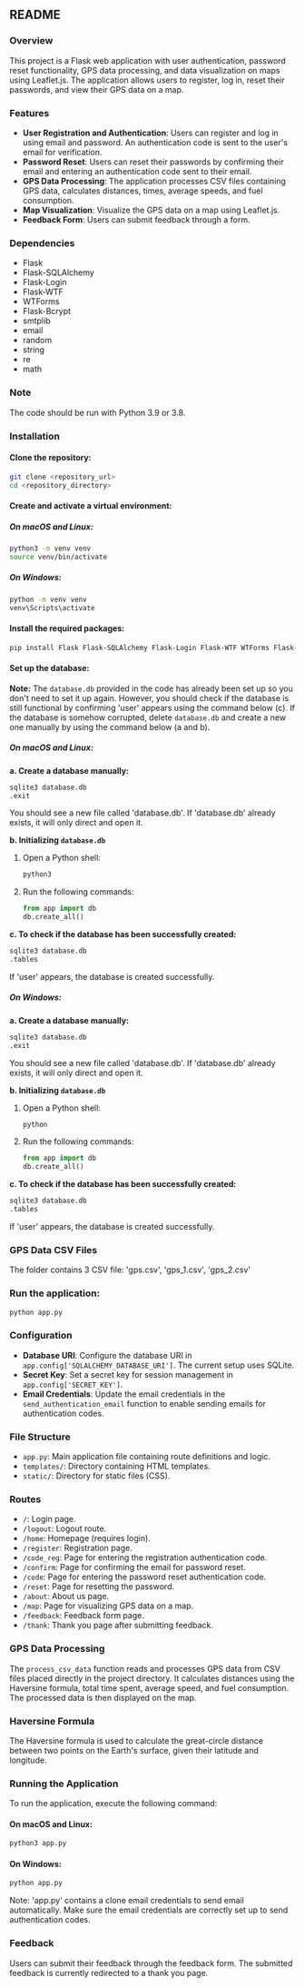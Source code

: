 ## README

### Overview
This project is a Flask web application with user authentication, password reset functionality, GPS data processing, and data visualization on maps using Leaflet.js. The application allows users to register, log in, reset their passwords, and view their GPS data on a map.

### Features
- **User Registration and Authentication**: Users can register and log in using email and password. An authentication code is sent to the user's email for verification.
- **Password Reset**: Users can reset their passwords by confirming their email and entering an authentication code sent to their email.
- **GPS Data Processing**: The application processes CSV files containing GPS data, calculates distances, times, average speeds, and fuel consumption.
- **Map Visualization**: Visualize the GPS data on a map using Leaflet.js.
- **Feedback Form**: Users can submit feedback through a form.

### Dependencies
- Flask
- Flask-SQLAlchemy
- Flask-Login
- Flask-WTF
- WTForms
- Flask-Bcrypt
- smtplib
- email
- random
- string
- re
- math

### Note
The code should be run with Python 3.9 or 3.8.

### Installation

#### Clone the repository:
```bash
git clone <repository_url>
cd <repository_directory>
```

#### Create and activate a virtual environment:

##### On macOS and Linux:
```bash
python3 -m venv venv
source venv/bin/activate
```

##### On Windows:
```bash
python -m venv venv
venv\Scripts\activate
```

#### Install the required packages:
```bash
pip install Flask Flask-SQLAlchemy Flask-Login Flask-WTF WTForms Flask-Bcrypt
```

#### Set up the database:

**Note:** The `database.db` provided in the code has already been set up so you don't need to set it up again. However, you should check if the database is still functional by confirming 'user' appears using the command below (c). If the database is somehow corrupted, delete `database.db` and create a new one manually by using the command below (a and b).

##### On macOS and Linux:
**a. Create a database manually:**
```bash
sqlite3 database.db
.exit
```
You should see a new file called 'database.db'. If 'database.db' already exists, it will only direct and open it.

**b. Initializing `database.db`**
1. Open a Python shell:
   ```bash
   python3
   ```
2. Run the following commands:
   ```python
   from app import db
   db.create_all()
   ```

**c. To check if the database has been successfully created:**
```bash
sqlite3 database.db
.tables
```
If 'user' appears, the database is created successfully.

##### On Windows:
**a. Create a database manually:**
```bash
sqlite3 database.db
.exit
```
You should see a new file called 'database.db'. If 'database.db' already exists, it will only direct and open it.

**b. Initializing `database.db`**
1. Open a Python shell:
   ```bash
   python
   ```
2. Run the following commands:
   ```python
   from app import db
   db.create_all()
   ```

**c. To check if the database has been successfully created:**
```bash
sqlite3 database.db
.tables
```
If 'user' appears, the database is created successfully.

### GPS Data CSV Files

The folder contains 3 CSV file: 'gps.csv', 'gps_1.csv', 'gps_2.csv'

### Run the application:
```bash
python app.py
```

### Configuration
- **Database URI**: Configure the database URI in `app.config['SQLALCHEMY_DATABASE_URI']`. The current setup uses SQLite.
- **Secret Key**: Set a secret key for session management in `app.config['SECRET_KEY']`.
- **Email Credentials**: Update the email credentials in the `send_authentication_email` function to enable sending emails for authentication codes.

### File Structure
- `app.py`: Main application file containing route definitions and logic.
- `templates/`: Directory containing HTML templates.
- `static/`: Directory for static files (CSS).

### Routes
- `/`: Login page.
- `/logout`: Logout route.
- `/home`: Homepage (requires login).
- `/register`: Registration page.
- `/code_reg`: Page for entering the registration authentication code.
- `/confirm`: Page for confirming the email for password reset.
- `/code`: Page for entering the password reset authentication code.
- `/reset`: Page for resetting the password.
- `/about`: About us page.
- `/map`: Page for visualizing GPS data on a map.
- `/feedback`: Feedback form page.
- `/thank`: Thank you page after submitting feedback.

### GPS Data Processing
The `process_csv_data` function reads and processes GPS data from CSV files placed directly in the project directory. It calculates distances using the Haversine formula, total time spent, average speed, and fuel consumption. The processed data is then displayed on the map.

### Haversine Formula
The Haversine formula is used to calculate the great-circle distance between two points on the Earth's surface, given their latitude and longitude.

### Running the Application
To run the application, execute the following command:

#### On macOS and Linux:
```bash
python3 app.py
```

#### On Windows:
```bash
python app.py
```

Note: 'app.py' contains a clone email credentials to send email automatically. Make sure the email credentials are correctly set up to send authentication codes.

### Feedback
Users can submit their feedback through the feedback form. The submitted feedback is currently redirected to a thank you page.
